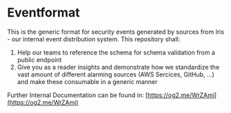 # Eventformat
This is the generic format for security events generated by sources from Iris - our internal event distribution system. 
This repository shall:
1. Help our teams to reference the schema for schema validation from a public endpoint
2. Give you as a reader insights and demonstrate how we standardize the vast amount of different alarming sources (AWS Sercices, GitHub, ...) and make these consumable in a generic manner




Further Internal Documentation can be found in:
[https://og2.me/WrZAmj](https://og2.me/WrZAmj)